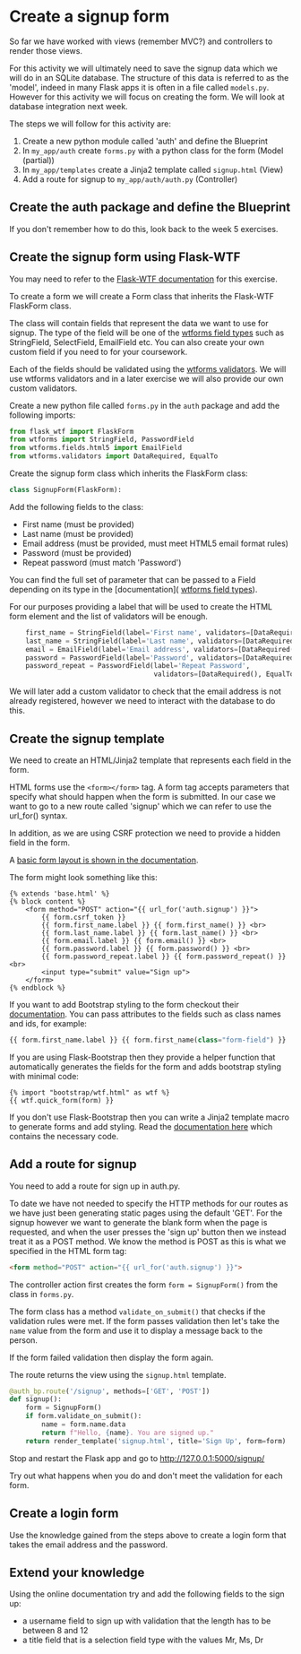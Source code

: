 # Create a signup form

So far we have worked with views (remember MVC?) and controllers to render those views.

For this activity we will ultimately need to save the signup data which we will do in an SQLite database. The structure of this data is referred to as the 'model', indeed in many Flask apps it is often in a file called `models.py`.
However for this activity we will focus on creating the form. We will look at database integration next week.
 
The steps we will follow for this activity are:

1. Create a new python module called 'auth' and define the Blueprint
2. In `my_app/auth` create `forms.py` with a python class for the form  (Model (partial))
3. In `my_app/templates` create a Jinja2 template called `signup.html`  (View) 
4. Add a route for signup to `my_app/auth/auth.py`  (Controller)


## Create the auth package and define the Blueprint
If you don't remember how to do this, look back to the week 5 exercises.

## Create the signup form using Flask-WTF
You may need to refer to the [Flask-WTF documentation](https://flask-wtf.readthedocs.io/en/stable/) for this exercise.

To create a form we will create a Form class that inherits the Flask-WTF FlaskForm class.

The class will contain fields that represent the data we want to use for signup. The type of the field will be one of the [wtforms field types](https://wtforms.readthedocs.io/en/2.3.x/fields/) such as StringField, SelectField, EmailField etc. You can also create your own custom field if you need to for your coursework.

Each of the fields should be validated using the [wtforms validators](https://wtforms.readthedocs.io/en/2.3.x/validators/). We will use wtforms validators and in a later exercise we will also provide our own custom validators.

Create a new python file called `forms.py` in the `auth` package and add the following imports:

```python
from flask_wtf import FlaskForm
from wtforms import StringField, PasswordField
from wtforms.fields.html5 import EmailField
from wtforms.validators import DataRequired, EqualTo
```

Create the signup form class which inherits the FlaskForm class:

```python
class SignupForm(FlaskForm):
```
 
Add the following fields to the class:

- First name (must be provided)
- Last name (must be provided)
- Email address (must be provided, must meet HTML5 email format rules)
- Password (must be provided)
- Repeat password (must match 'Password')

You can find the full set of parameter that can be passed to a Field depending on its type in the [documentation]( [wtforms field types](https://wtforms.readthedocs.io/en/2.3.x/fields/)).

For our purposes providing a label that will be used to create the HTML form element and the list of validators will be enough.

```python
    first_name = StringField(label='First name', validators=[DataRequired()])
    last_name = StringField(label='Last name', validators=[DataRequired()])
    email = EmailField(label='Email address', validators=[DataRequired()])
    password = PasswordField(label='Password', validators=[DataRequired()])
    password_repeat = PasswordField(label='Repeat Password',
                                    validators=[DataRequired(), EqualTo('password', message='Passwords must match')])
```

We will later add a custom validator to check that the email address is not already registered, however we need to interact with the database to do this.

## Create the signup template

We need to create an HTML/Jinja2 template that represents each field in the form.

HTML forms use the `<form></form>` tag. A form tag accepts parameters that specify what should happen when the form is submitted. In our case we want to go to a new route called 'signup' which we can refer to use the url_for() syntax.

In addition, as we are using CSRF protection we need to provide a hidden field in the form.

A [basic form layout is shown in the documentation](https://flask-wtf.readthedocs.io/en/stable/quickstart.html#creating-forms).

The form might look something like this:

```jinja2
{% extends 'base.html' %}
{% block content %}
    <form method="POST" action="{{ url_for('auth.signup') }}">
        {{ form.csrf_token }}
        {{ form.first_name.label }} {{ form.first_name() }} <br>
        {{ form.last_name.label }} {{ form.last_name() }} <br>
        {{ form.email.label }} {{ form.email() }} <br>
        {{ form.password.label }} {{ form.password() }} <br>
        {{ form.password_repeat.label }} {{ form.password_repeat() }} <br>
        <input type="submit" value="Sign up">
    </form>
{% endblock %}
```

If you want to add Bootstrap styling to the form checkout their [documentation](https://getbootstrap.com/docs/4.1/components/forms/). You can pass attributes to the fields such as class names and ids, for example:

```python
{{ form.first_name.label }} {{ form.first_name(class="form-field") }}
```

If you are using Flask-Bootstrap then they provide a helper function that automatically generates the fields for the form and adds bootstrap styling with minimal code:
```jinja2
{% import "bootstrap/wtf.html" as wtf %}
{{ wtf.quick_form(form) }}
```

If you don't use Flask-Bootstrap then you can write a Jinja2 template macro to generate forms and add styling. Read the [documentation here](https://flask.palletsprojects.com/en/1.1.x/patterns/wtforms/#forms-in-templates) which contains the necessary code.

## Add a route for signup
You need to add a route for sign up in auth.py.

To date we have not needed to specify the HTTP methods for our routes as we have just been generating static pages using the default 'GET'.
For the signup however we want to generate the blank form when the page is requested, and when the user presses the 'sign up' button then we instead treat it as a POST method.
We know the method is POST as this is what we specified in the HTML form tag:
```html 
<form method="POST" action="{{ url_for('auth.signup') }}">
```

The controller action first creates the form `form = SignupForm()` from the class in `forms.py`.

The form class has a method `validate_on_submit()` that checks if the validation rules were met.
If the form passes validation then let's take the `name` value from the form and use it to display a message back to the person.

If the form failed validation then display the form again.

The route returns the view using the `signup.html` template.

```python
@auth_bp.route('/signup', methods=['GET', 'POST'])
def signup():
    form = SignupForm()
    if form.validate_on_submit():
        name = form.name.data
        return f"Hello, {name}. You are signed up."
    return render_template('signup.html', title='Sign Up', form=form)
```

Stop and restart the Flask app and go to http://127.0.0.1:5000/signup/

Try out what happens when you do and don't meet the validation for each form.

## Create a login form
Use the knowledge gained from the steps above to create a login form that takes the email address and the password.

## Extend your knowledge
Using the online documentation try and add the following fields to the sign up: 

- a username field to sign up with validation that the length has to be between 8 and 12
- a title field that is a selection field type with the values Mr, Ms, Dr

